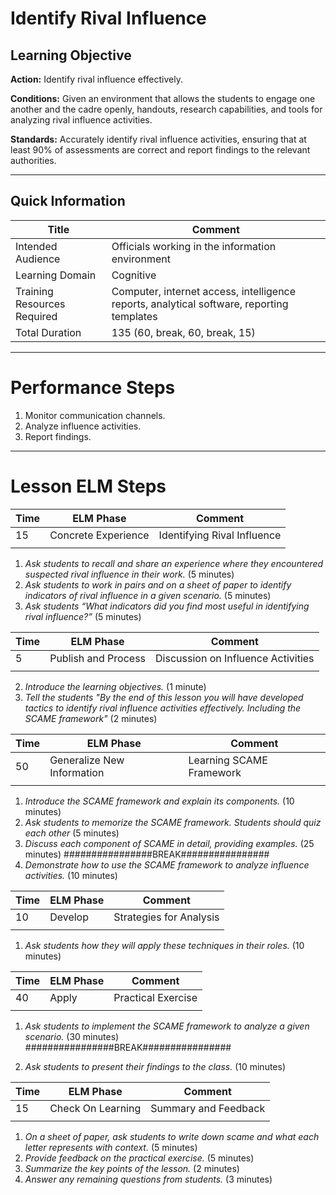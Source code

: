 # Identify Rival Influence
## Learning Objective
 **Action:** Identify rival influence effectively.

 **Conditions:** Given an environment that allows the students to engage one another and the cadre openly, handouts, research capabilities, and tools for analyzing rival influence activities.

 **Standards:**  Accurately identify rival influence activities, ensuring that at least 90% of assessments are correct and report findings to the relevant authorities.

---

## Quick Information
| Title                       | Comment                                                                                   |
| --------------------------- | ----------------------------------------------------------------------------------------- |
| Intended Audience           | Officials working in the information environment                                          |
| Learning Domain             | Cognitive                                                                                 |
| Training Resources Required | Computer, internet access, intelligence reports, analytical software, reporting templates |
| Total Duration              | 135 (60, break, 60, break, 15)                                                            |

---
# Performance Steps

1. Monitor communication channels.
2. Analyze influence activities.
3. Report findings.

---
# Lesson ELM Steps

| Time | ELM Phase            | Comment                       |
| ---- | -------------------- | ----------------------------- |
| 15   | Concrete Experience  | Identifying Rival Influence   |
|      |                      |                               |
1. _Ask students to recall and share an experience where they encountered suspected rival influence in their work._ (5 minutes)
2. _Ask students to work in pairs and on a sheet of paper to identify indicators of rival influence in a given scenario._ (5 minutes)
3. _Ask students “What indicators did you find most useful in identifying rival influence?”_ (5 minutes)

| Time | ELM Phase            | Comment                       |
| ---- | -------------------- | ----------------------------- |
| 5    | Publish and Process  | Discussion on Influence Activities |
|      |                      |                               |
2. _Introduce the learning objectives._ (1 minute)
3. _Tell the students "By the end of this lesson you will have developed tactics to identify rival influence activities effectively. Including the SCAME framework"_ (2 minutes)

| Time | ELM Phase            | Comment                       |
| ---- | -------------------- | ----------------------------- |
| 50   | Generalize New Information | Learning SCAME Framework |
|      |                      |                               |
1. _Introduce the SCAME framework and explain its components._ (10 minutes)
2. _Ask students to memorize the SCAME framework. Students should quiz each other_ (5 minutes)
3. _Discuss each component of SCAME in detail, providing examples._ (25 minutes)
################BREAK################
4. _Demonstrate how to use the SCAME framework to analyze influence activities._ (10 minutes)



| Time | ELM Phase            | Comment                       |
| ---- | -------------------- | ----------------------------- |
| 10   | Develop              | Strategies for Analysis       |
|      |                      |                               |
1. _Ask students how they will apply these techniques in their roles._ (10 minutes)

| Time | ELM Phase            | Comment                       |
| ---- | -------------------- | ----------------------------- |
| 40   | Apply                | Practical Exercise            |
|      |                      |                               |
1. _Ask students to implement the SCAME framework to analyze a given scenario._ (30 minutes)
################BREAK################

2. _Ask students to present their findings to the class._ (10 minutes)

| Time | ELM Phase            | Comment                       |
| ---- | -------------------- | ----------------------------- |
| 15   | Check On Learning    | Summary and Feedback          |
|      |                      |                               |
1. _On a sheet of paper, ask students to write down scame and what each letter represents with context._ (5 minutes)
2. _Provide feedback on the practical exercise._ (5 minutes)
2. _Summarize the key points of the lesson._ (2 minutes)
3. _Answer any remaining questions from students._ (3 minutes)
